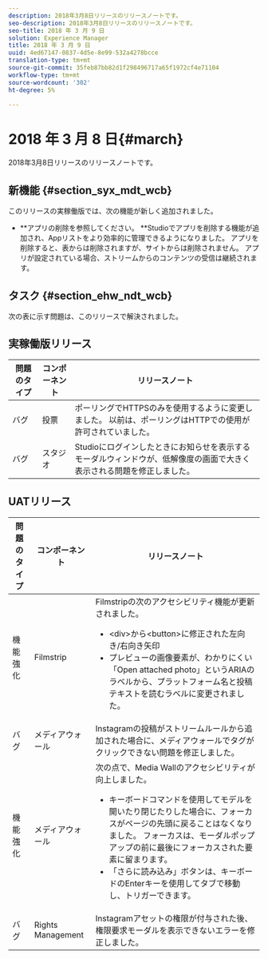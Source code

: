 ```yaml
---
description: 2018年3月8日リリースのリリースノートです。
seo-description: 2018年3月8日リリースのリリースノートです。
seo-title: 2018 年 3 月 9 日
solution: Experience Manager
title: 2018 年 3 月 9 日
uuid: 4ed67147-0837-4d5e-8e99-532a4278bcce
translation-type: tm+mt
source-git-commit: 35feb87bb82d1f298496717a65f1972cf4e71104
workflow-type: tm+mt
source-wordcount: '302'
ht-degree: 5%

---
```



# 2018 年 3 月 8 日{#march}

2018年3月8日リリースのリリースノートです。

## 新機能 {#section_syx_mdt_wcb}

このリリースの実稼働版では、次の機能が新しく追加されました。

* **アプリの削除を参照してください。 **Studioでアプリを削除する機能が追加され、Appリストをより効率的に管理できるようになりました。 アプリを削除すると、表からは削除されますが、サイトからは削除されません。 アプリが設定されている場合、ストリームからのコンテンツの受信は継続されます。

## タスク {#section_ehw_ndt_wcb}

次の表に示す問題は、このリリースで解決されました。

## 実稼働版リリース

| **問題のタイプ** | **コンポーネント** | **リリースノート** |
|---|---|---|
| バグ | 投票 | ポーリングでHTTPSのみを使用するように変更しました。 以前は、ポーリングはHTTPでの使用が許可されていました。 |
| バグ | スタジオ | Studioにログインしたときにお知らせを表示するモーダルウィンドウが、低解像度の画面で大きく表示される問題を修正しました。 |

## UATリリース

| 問題のタイプ | コンポーネント | リリースノート |
|--- |--- |--- |
| 機能強化 | Filmstrip | Filmstripの次のアクセシビリティ機能が更新されました。<br><ul><li>&lt;div>から&lt;button>に修正された左向き/右向き矢印 </li><li>プレビューの画像要素が、わかりにくい「Open attached photo」というARIAのラベルから、プラットフォーム名と投稿テキストを読むラベルに変更されました。</li></ul> |
| バグ | メディアウォール | Instagramの投稿がストリームルールから追加された場合に、メディアウォールでタグがクリックできない問題を修正しました。 |
| 機能強化 | メディアウォール | 次の点で、Media Wallのアクセシビリティが向上しました。<br><ul><li>キーボードコマンドを使用してモデルを開いたり閉じたりした場合に、フォーカスがページの先頭に戻ることはなくなりました。 フォーカスは、モーダルポップアップの前に最後にフォーカスされた要素に留まります。</li><li>「さらに読み込み」ボタンは、キーボードのEnterキーを使用してタブで移動し、トリガーできます。</li></ul> |
| バグ | Rights Management | Instagramアセットの権限が付与された後、権限要求モーダルを表示できないエラーを修正しました。 |

